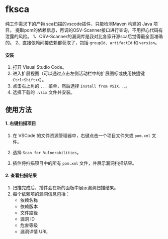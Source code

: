# fksca
纯工作需求下的产物
sca扫描的vscode插件，只能检测Maven 构建的 Java 项目。
提取pom的依赖信息，再调的OSV-Scanner接口进行查询，不用担心代码有泄露的风险。
1、OSV-Scanner的漏洞库是我对比各家开源sca后觉得最全面准确的。
2、直接依赖间接依赖都获取了，包括 `groupId`、`artifactId` 和 `version`。

#### 安装

1. 打开 Visual Studio Code。
2. 进入扩展视图（可以通过点击左侧活动栏中的扩展图标或使用快捷键 `Ctrl+Shift+X`）。
3. 点击右上角的 `...` 菜单，然后选择 `Install from VSIX...`。
4. 选择下载的 `.vsix` 文件并安装。

## 使用方法

#### 1. 右键扫描项目

1. 在 VSCode 的文件资源管理器中，右键点击一个项目文件夹或 `pom.xml` 文件。

2. 选择 `Scan for Vulnerabilities`。

3. 插件将扫描项目中的所有 `pom.xml` 文件，并展示漏洞扫描结果。

#### 2. 查看扫描结果

1. 扫描完成后，插件会在新的面板中展示漏洞扫描结果。
2. 每个依赖项的漏洞信息包括：
   - 依赖名称
   - 依赖版本
   - 文件路径
   - 漏洞 ID
   - 危害等级
   - 漏洞详情 URL
